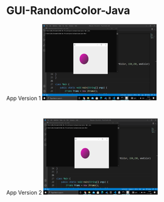 # GUI-RandomColor-Java

App Version 1
<img src="z1img.png" width="300" height="200"> 

<br>

App Version 2
<img src="z1img.png" width="300" height="200"> 
